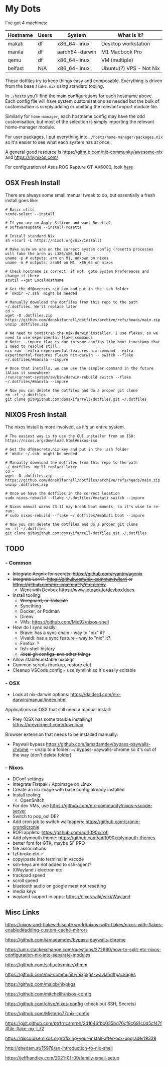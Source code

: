 # My Dots

I've got 4 machines:

| Hostname | Users | System         | What is it?             |
| -------- | ----- | -------------- | ----------------------- |
| makati   | df    | x86_64-linux   | Desktop workstation     |
| manila   | df    | aarch64-darwin | M1 Macbook Pro          |
| qemu     | df    | x86_64-linux   | VM (multiple)           |
| belfast  | N/A   | x86_64-linux   | Ubuntu(?) VPS - Not Nix |

These dotfiles try to keep things easy and composable. Everything is driven from the base `flake.nix` using standard tooling.

In `./hosts` you'll find the main configurations for each hostname above. Each config file will have system customisations as needed but the bulk of customisation is simply adding or omitting the relevant import module file.

Similarly for `home-manager`, each hostname config may have the odd customisation, but most of the selection is simply importing the relevant home-manager module.

For user packages, I put everything into `./hosts/home-manager/packages.nix` so it's easier to see what each system has at once.

A general good resource is https://github.com/nix-community/awesome-nix and https://mynixos.com/

For configuration of Asus ROG Rapture GT-AX6000, look [here](./bin/asus-gt-ax6000/README.md)

## OSX Fresh Install

There are always some small manual tweak to do, but essentially a fresh install goes like:

```
# Basic utils
xcode-select --install

# If you are on Apple Silicon and want Rosetta2
# softwareupdate --install-rosetta

# Install standard Nix
sh <(curl -L https://nixos.org/nix/install)

# Make sure we are on the correct system config (rosetta processes will fake the arch as i386/x86_64)
uname -p # outputs: arm on M1, unkown on nixos
uname -m # outputs: arm64 on M1, x86_64 on nixos

# Check hostname is correct, if not, goto System Preferences and change it there
scutil --get LocalHostName

# Get the df@secrets.nix key and put in the .ssh folder
# `mkdir ~/.ssh` might be needed

# Manually download the dotfiles from this repo to the path ~/.dotfiles. We'll replace later
cd ~
wget -O .dotfiles.zip https://github.com/donskifarrell/dotfiles/archive/refs/heads/main.zip
unzip .dotfiles.zip

# We need to bootstrap the nix-darwin installer. I use flakes, so we need to use experimental flake commands
# Note: --impure flag is due to some configs like boot timestamp that I need to resolve still.
nix run --extra-experimental-features nix-command --extra-experimental-features flakes nix-darwin -- switch --flake ~/.dotfiles/#manila --impure

# Once that installs, we can use the simpler command in the future (Alias it somewhere)
/run/current-system/sw/bin/darwin-rebuild switch --flake ~/.dotfiles/#manila --impure

# Now you can delete the dotfiles and do a proper git clone
rm -rf ~/.dotfiles
git clone git@github.com:donskifarrell/dotfiles.git ~/.dotfiles
```

## NIXOS Fresh Install

The nixos install is more involved, as it's an entire system.

```
# The easiest way is to use the GUI installer from an ISO: https://nixos.org/download.html#nixos-iso

# Get the df@secrets.nix key and put in the .ssh folder
# `mkdir ~/.ssh` might be needed

# Manually download the dotfiles from this repo to the path ~/.dotfiles. We'll replace later
cd ~
wget -O .dotfiles.zip https://github.com/donskifarrell/dotfiles/archive/refs/heads/main.zip
unzip .dotfiles.zip

# Once we have the dotfiles in the correct location
sudo nixos-rebuild --flake ~/.dotfiles/#makati switch --impure

# Nixos manual warns 23.11 may break boot mounts, so it's wise to re-run:
# sudo nixos-rebuild --flake ~/.dotfiles/#makati boot --impure

# Now you can delete the dotfiles and do a proper git clone
rm -rf ~/.dotfiles
git clone git@github.com:donskifarrell/dotfiles.git ~/.dotfiles
```

## TODO

### - Common

- ~~Integrate Aegnix for secrets: https://github.com/ryantm/agenix~~
- ~~Integrate Lorri?: https://github.com/nix-community/lorri or https://github.com/nix-community/nix-direnv~~
  - ~~Went with Devbox https://www.jetpack.io/devbox/docs~~
- Install tooling:
  - ~~Wireguard, or Tailscale~~
  - Syncthing
  - Docker, or Podman
  - Direnv
  - VMs: https://github.com/Mic92/nixos-shell
- How do I sync easily:
  - Brave: has a sync chain - way to "nix" it?
  - Vivaldi: has a sync feature - way to "nix" it?
  - Firefox: ?
  - fish-shell history
  - ~~.local git configs, and other things~~
- Allow stable/unstable nixpkgs
- Common scripts (backup, restore etc)
- Cleanup VSCode config - use symlink so it's easily editable

### - OSX

- Look at nix-darwin options: https://daiderd.com/nix-darwin/manual/index.html

Applications on OSX that still need a manual install:

- Prey (OSX has some trouble installing) https://preyproject.com/download

Browser extension that needs to be installed manually:

- Paywall bypass https://github.com/iamadamdev/bypass-paywalls-chrome
  -- unzip to a folder: ~/.bypass-paywalls-chrome so it's out of the way (don't delete folder)

### - Nixos

- DConf settings
- Integrate Flatpak / AppImage on Linux
- Create an iso image with base config already installed
- Install tooling:
  - OpenSnitch
- For dev VMs, use https://github.com/nix-community/nixos-vscode-server
- Switch to pop_os! DE?
- Add cron job to switch wallpapers: https://github.com/cronie-crond/cronie
- ROFI applets: https://github.com/adi1090x/rofi
- Add plymouth theme: https://github.com/adi1090x/plymouth-themes
- better font for GTK, maybe SF PRO
- file associations
- ~~fzf broke ctrl-r~~
- copy/paste into terminal in vscode
- ssh-keys are not added to ssh-agent?
- XWayland / electron etc
- trackpad speed
- scroll speed
- bluetooth audio on google meet not resetting
- media keys
- wayland support in apps: https://nixos.wiki/wiki/Wayland

## Misc Links

https://nixos-and-flakes.thiscute.world/nixos-with-flakes/nixos-with-flakes-enabled#adding-custom-cache-mirrors

https://github.com/iamadamdev/bypass-paywalls-chrome

https://unix.stackexchange.com/questions/272660/how-to-split-etc-nixos-configuration-nix-into-separate-modules

https://github.com/schuelermine/xhmm

https://github.com/nix-community/nixpkgs-wayland#packages

https://github.com/malob/nixpkgs

https://github.com/mitchellh/nixos-config

https://github.com/chvp/nixos-config (check out SSH, Secrets)

https://github.com/Misterio77/nix-config

https://gist.github.com/ptrfrncsmrph/2d1646fbb035bd76cf8c691c0d5cf47f#file-flake-nix-L72

https://discourse.nixos.org/t/fixing-your-install-after-osx-upgrade/19339

http://ghedam.at/15978/an-introduction-to-nix-shell

https://jeffhandley.com/2021-01-09/family-email-setup
